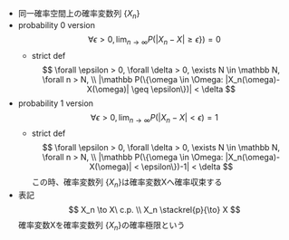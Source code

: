 - 同一確率空間上の確率変数列 $\{X_n\}$
- probability 0 version
    $$ \forall \epsilon > 0, \lim_{n \rightarrow \infty} P(|X_n-X| \geq \epsilon\}) = 0 $$
    - strict def
        $$ \forall \epsilon > 0, \forall \delta > 0, \exists N \in \mathbb N, \forall n > N, \\ |\mathbb P(\{\omega \in \Omega: |X_n(\omega)-X(\omega)| \geq \epsilon\})| < \delta $$
- probability 1 version
    $$ \forall \epsilon > 0, \lim_{n \rightarrow \infty} P(|X_n-X| < \epsilon) = 1 $$
    - strict def
        $$ \forall \epsilon > 0, \forall \delta > 0, \exists N \in \mathbb N, \forall n > N, \\ |\mathbb P(\{\omega \in \Omega: |X_n(\omega)-X(\omega)| < \epsilon\})-1| < \delta $$
この時、確率変数列 $\{X_n\}$は確率変数Xへ確率収束する
- 表記
    $$ X_n \to X\ c.p. \\ X_n \stackrel{p}{\to} X $$
確率変数Xを確率変数列 $\{X_n\}$の確率極限という